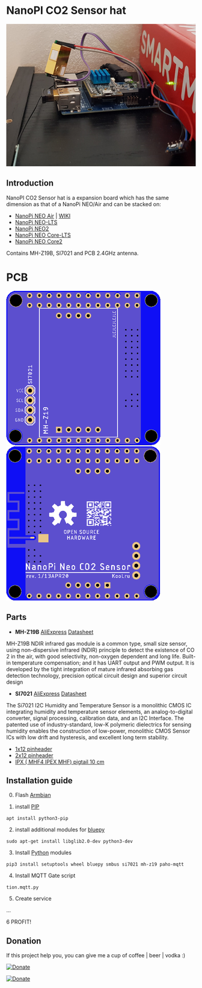 # NanoPI CO2 Sensor hat
![MVP-DIY](images/mvp-diy.jpg)

## Introduction
NanoPI CO2 Sensor hat is a expansion board which has the same dimension as that of a NanoPi NEO/Air and can be stacked on:
- [NanoPi NEO Air](https://www.friendlyarm.com/index.php?route=product/product&path=69&product_id=151) | [WIKI](http://wiki.friendlyarm.com/wiki/index.php/NanoPi_NEO_Air)
- [NanoPi NEO-LTS](https://www.friendlyarm.com/index.php?route=product/product&path=69&product_id=132)
- [NanoPi NEO2](https://www.friendlyarm.com/index.php?route=product/product&path=69&product_id=180)
- [NanoPi NEO Core-LTS](https://www.friendlyarm.com/index.php?route=product/product&path=69&product_id=212)
- [NanoPi NEO Core2](https://www.friendlyarm.com/index.php?route=product/product&path=69&product_id=211)

Contains MH-Z19B, SI7021 and PCB 2.4GHz antenna.

# PCB
![TOP](images/pcb-rev1-top.png) ![Bottom](images/pcb-rev1-bottom.png)

## Parts
- **MH-Z19B** [AliExpress](https://buyeasy.by/redirect/cpa/o/pwrb51ps5k89nhkhnudr8rkgoolhpres/?to=https%3A%2F%2Fwww.aliexpress.com%2Fitem%2F32946106807.html) [Datasheet](https://www.winsen-sensor.com/d/files/infrared-gas-sensor/mh-z19b-co2-ver1_0.pdf)

MH-Z19B NDIR infrared gas module is a common type, small size sensor, using non-dispersive infrared (NDIR)
principle to detect the existence of CO 2 in the air, with good selectivity, non-oxygen dependent and long
life. Built-in temperature compensation; and it has UART output and PWM output. It is developed by the
tight integration of mature infrared absorbing gas detection technology, precision optical circuit design and
superior circuit design

- **SI7021** [AliExpress](https://l.kool.ru/si7021) [Datasheet](https://www.silabs.com/documents/public/data-sheets/Si7021-A20.pdf)

The Si7021 I2C Humidity and Temperature Sensor is a monolithic CMOS IC integrating humidity and temperature sensor elements, an analog-to-digital converter, signal processing, calibration data, and an I2C Interface. The patented use of industry-standard, low-K polymeric dielectrics for sensing humidity enables the construction of low-power, monolithic CMOS Sensor ICs with low drift and hysteresis, and excellent long term stability.

- [1x12 pinheader](https://l.kool.ru/hdrf1r)
- [2x12 pinheader](https://l.kool.ru/hdrf1r)
- [IPX ( MHF4 IPEX MHF) pigtail 10 cm](https://l.kool.ru/pgtipx)


## Installation guide

0. Flash [Armbian](https://www.armbian.com/nanopi-neo-air/) 

1. install [PIP](https://pip.pypa.io/en/stable/installing/)

```
apt install python3-pip
```

2. install additional modules for [bluepy](https://pypi.org/project/bluepy/)

```
sudo apt-get install libglib2.0-dev python3-dev
```

3. Install [Python](https://www.python.org/) modules

```
pip3 install setuptools wheel bluepy smbus si7021 mh-z19 paho-mqtt
```

4. Install MQTT Gate script

```
tion.mqtt.py
```

5. Create service

...

6 PROFIT!

## Donation
If this project help you, you can give me a cup of coffee | beer | vodka :)

[![Donate](https://img.shields.io/badge/Donate-Yandex%20Money-blue.svg)](https://money.yandex.ru/to/41001197672478)

[![Donate](https://img.shields.io/badge/Donate-PayPal-blue.svg)](https://www.paypal.me/koolru)

